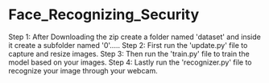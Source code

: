 # Face_Recognizing_Security
Step 1: After Downloading the zip create a folder named 'dataset' and inside it create a subfolder named '0'.....
Step 2: First run the 'update.py' file to capture and resize images.
Step 3: Then run the 'train.py' file to train the model based on your images.
Step 4: Lastly run the 'recognizer.py' file to recognize your image through your webcam.
